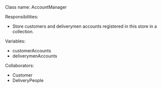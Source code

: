 Class name: AccountManager

Responsibilities:
* Store customers and deliverymen accounts registered in this store in a collection.

Variables:
* customerAccounts
* deliverymenAccounts

Collaborators:
* Customer
* DeliveryPeople
